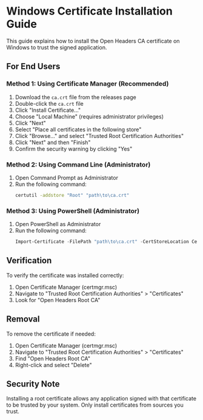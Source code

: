 # Windows Certificate Installation Guide

This guide explains how to install the Open Headers CA certificate on Windows to trust the signed application.

## For End Users

### Method 1: Using Certificate Manager (Recommended)

1. Download the `ca.crt` file from the releases page
2. Double-click the `ca.crt` file
3. Click "Install Certificate..."
4. Choose "Local Machine" (requires administrator privileges)
5. Click "Next"
6. Select "Place all certificates in the following store"
7. Click "Browse..." and select "Trusted Root Certification Authorities"
8. Click "Next" and then "Finish"
9. Confirm the security warning by clicking "Yes"

### Method 2: Using Command Line (Administrator)

1. Open Command Prompt as Administrator
2. Run the following command:
   ```cmd
   certutil -addstore "Root" "path\to\ca.crt"
   ```

### Method 3: Using PowerShell (Administrator)

1. Open PowerShell as Administrator
2. Run the following command:
   ```powershell
   Import-Certificate -FilePath "path\to\ca.crt" -CertStoreLocation Cert:\LocalMachine\Root
   ```

## Verification

To verify the certificate was installed correctly:

1. Open Certificate Manager (certmgr.msc)
2. Navigate to "Trusted Root Certification Authorities" > "Certificates"
3. Look for "Open Headers Root CA"

## Removal

To remove the certificate if needed:

1. Open Certificate Manager (certmgr.msc)
2. Navigate to "Trusted Root Certification Authorities" > "Certificates"
3. Find "Open Headers Root CA"
4. Right-click and select "Delete"

## Security Note

Installing a root certificate allows any application signed with that certificate to be trusted by your system. Only install certificates from sources you trust.